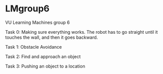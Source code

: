 # LMgroup6
VU Learning Machines group 6


Task 0: Making sure everything works. The robot has to go straight until it touches the wall, and then it goes backward.

Task 1: Obstacle Avoidance

Task 2: Find and approach an object

Task 3: Pushing an object to a location
